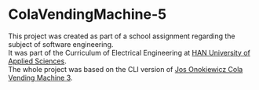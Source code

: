 # ColaVendingMachine-5

This project was created as part of a school assignment regarding the subject of software engineering.<br>
It was part of the Curriculum of Electrical Engineering at <a href="https://www.han.nl/opleidingen_courses/bachelor/en/electrical-electronic-engineering/vt/" >HAN University of Applied Sciences</a>.<br>
The whole project was based on the CLI version of <a href="https://github.com/josokw">Jos Onokiewicz Cola Vending Machine 3</a>.
